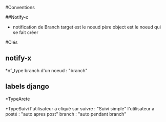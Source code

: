 #Conventions

##Notify-x

* notification de Branch
target est le noeud père
object est le noeud qui se fait créer

#Clés

## notify-x

*nf_type
branch d'un noeud : "branch"

## labels django

*TypeArete

*TypeSuivi
l'utilisateur a cliqué sur suivre : "Suivi simple"
l'utilisateur a posté : "auto apres post"
branch :  "auto pendant branch"
